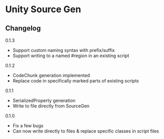 # Unity Source Gen
## Changelog

0.1.3
- Support custom naming syntax with prefix/suffix
- Support writing to a named #region in an existing script

0.1.2
- CodeChunk generation implemented
- Replace code in specifically marked parts of existing scripts

0.1.1
- SerializedProperty generation
- Write to file directly from SourceGen

0.1.0
- Fix a few bugs
- Can now write directly to files & replace specific classes in script files

